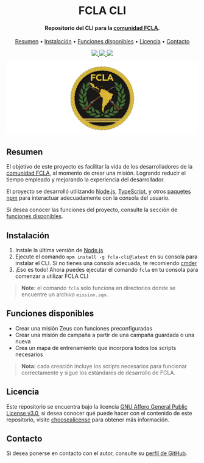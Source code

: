 <h1 align="center">
    FCLA CLI
</h1>

<h4 align="center">
    Repositorio del CLI para la <a href="https://arma3clanfcla.wixsite.com/fcla" target="_blank">comunidad FCLA<a>.
</h4>

<p align="center">
    <a href="#----resumen">Resumen</a> •
    <a href="#----instalación">Instalación</a> •
    <a href="#----funciones-disponibles">Funciones disponibles</a> •
    <a href="#----licencia">Licencia</a> •
    <a href="#----contacto">Contacto</a>
</p>

<p align="center">
    <a href="https://www.npmjs.com/package/fcla-cli">
        <img src="https://badgen.net/static/npm/v1.0.0/blue">
    </a>
    <a href="./LICENSE">
        <img src="https://badgen.net/static/licencia/AGPLv3/blue">
    </a>
    <a href="./README.md">
        <img src="https://badgen.net/static/leng/inglés/purple">
    </a>
</p>

<p align="center">
    <img src="./.github/fcla-logo.png" width="625">
</p>

<h2>
    Resumen
</h2>
<p>
    El objetivo de este proyecto es facilitar la vida de los desarrolladores de la <a href="https://arma3clanfcla.wixsite.com/fcla" target="_blank">comunidad FCLA<a>, al momento de crear una misión. Logrando reducir el tiempo empleado y mejorando la experiencia del desarrollador. 
</p>
<p>
    El proyecto se desarrolló utilizando <a href="https://nodejs.org/" target="_blank">Node.js<a>, <a href="https://www.typescriptlang.org/" target="_blank">TypeScript<a>, y otros <a href="./package.json" target="_blank">paquetes npm<a> para interactuar adecuadamente con la consola del usuario.
</p>
<p>
    Si desea conocer las funciones del proyecto, consulte la sección de <a href="#----funciones-disponibles">funciones disponibles</a>.
</p>

<h2>
    Instalación
</h2>
<ol>
    <li>Instale la última versión de <a href="https://nodejs.org/" target="_blank">Node.js<a></li>
    <li>Ejecute el comando <code>npm install -g fcla-cli@latest</code> en su consola para instalar el CLI. Si no tienes una consola adecuada, te recomiendo <a href="https://cmder.app/" target="_blank">cmder<a></li>
    <li>¡Eso es todo! Ahora puedes ejecutar el comando <code>fcla</code> en tu consola para comenzar a utilizar FCLA CLI</li>
</ol>

> **Note:** el comando `fcla` solo funciona en directorios donde se encuentre un archivo `mission.sqm`.

<h2>
    Funciones disponibles
</h2>
<ul>
    <li>Crear una misión Zeus con funciones preconfiguradas</li>
    <li>Crear una misión de campaña a partir de una campaña guardada o una nueva</li>
    <li>Crea un mapa de entrenamiento que incorpora todos los scripts necesarios</li>
</ul>

> **Nota:** cada creación incluye los scripts necesarios para funcionar correctamente y sigue los estándares de desarrollo de FCLA.

<h2>
    Licencia
</h2>
<p>
    Este repositorio se encuentra bajo la licencia <a href="./LICENSE" target="_blank">GNU Affero General Public License v3.0</a>, si desea conocer qué puede hacer con el contenido de este repositorio, visite <a href="https://choosealicense.com/licenses/" target="_blank">choosealicense</a> para obtener más información.
</p>

<h2>
    Contacto
</h1>
<p>
    Si desea ponerse en contacto con el autor, consulte su <a href="https://github.com/hozlucas28" target="_blank">perfil de GitHub</a>.
</p>
